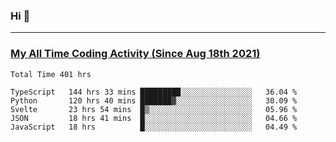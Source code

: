 ### Hi 🙂

---

### <a href="https://wakatime.com/@Eroxl">My All Time Coding Activity (Since Aug 18th 2021)</a>
<!--START_SECTION:waka-all-->
```text
Total Time 401 hrs

TypeScript   144 hrs 33 mins █████████░░░░░░░░░░░░░░░░   36.04 % 
Python       120 hrs 40 mins ███████▓░░░░░░░░░░░░░░░░░   30.09 % 
Svelte       23 hrs 54 mins  █▒░░░░░░░░░░░░░░░░░░░░░░░   05.96 % 
JSON         18 hrs 41 mins  █░░░░░░░░░░░░░░░░░░░░░░░░   04.66 % 
JavaScript   18 hrs          █░░░░░░░░░░░░░░░░░░░░░░░░   04.49 % 
```
<!--END_SECTION:waka-all-->
